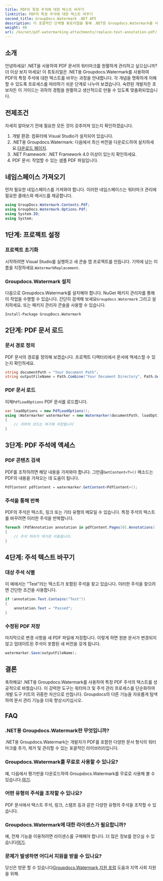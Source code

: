 ```yaml
---
title: PDF의 특정 주석에 대한 텍스트 바꾸기
linktitle: PDF의 특정 주석에 대한 텍스트 바꾸기
second_title: GroupDocs.Watermark .NET API
description: 이 포괄적인 단계별 튜토리얼을 통해 .NET용 Groupdocs.Watermark를 사용하여 특정 PDF 주석의 텍스트를 바꾸는 방법을 알아보세요.
weight: 40
url: /ko/net/pdf-watermarking-attachments/replace-text-annotation-pdf/
---
```

## 소개
안녕하세요! .NET을 사용하여 PDF 문서의 워터마크를 원활하게 관리하고 싶으십니까? 더 이상 보지 마세요! 이 튜토리얼은 .NET용 Groupdocs.Watermark를 사용하여 PDF의 특정 주석에 대한 텍스트를 바꾸는 과정을 안내합니다. 각 개념을 명확하게 이해할 수 있도록 프로세스를 따라하기 쉬운 단계로 나누어 보겠습니다. 숙련된 개발자든 초보자든 이 가이드는 귀하의 경험을 원활하고 생산적으로 만들 수 있도록 맞춤화되었습니다.
## 전제조건
자세히 알아보기 전에 필요한 모든 것이 갖추어져 있는지 확인하겠습니다.
1. 개발 환경: 컴퓨터에 Visual Studio가 설치되어 있습니다.
2.  .NET용 Groupdocs.Watermark: 다음에서 최신 버전을 다운로드하여 설치하세요.[다운로드 페이지](https://releases.groupdocs.com/Watermark/net/).
3. .NET Framework: .NET Framework 4.0 이상이 있는지 확인하세요.
4. PDF 문서: 작업할 수 있는 샘플 PDF 파일입니다.
## 네임스페이스 가져오기
먼저 필요한 네임스페이스를 가져와야 합니다. 이러한 네임스페이스는 워터마크 관리에 필요한 클래스와 메서드를 제공합니다.
```csharp
using GroupDocs.Watermark.Contents.Pdf;
using GroupDocs.Watermark.Options.Pdf;
using System.IO;
using System;
```
## 1단계: 프로젝트 설정
### 프로젝트 초기화
시작하려면 Visual Studio를 실행하고 새 콘솔 앱 프로젝트를 만듭니다. 기억에 남는 이름을 지정하세요.`WatermarkReplacement`.
### Groupdocs.Watermark 설치
 다음으로 Groupdocs.Watermark를 설치해야 합니다. NuGet 패키지 관리자를 통해 이 작업을 수행할 수 있습니다. 간단히 검색해 보세요`Groupdocs.Watermark` 그리고 설치하세요. 또는 패키지 관리자 콘솔을 사용할 수 있습니다.
```shell
Install-Package GroupDocs.Watermark
```
## 2단계: PDF 문서 로드
### 문서 경로 정의
PDF 문서의 경로를 정의해 보겠습니다. 프로젝트 디렉터리에서 문서에 액세스할 수 있는지 확인하세요.
```csharp
string documentPath = "Your Document Path";
string outputFileName = Path.Combine("Your Document Directory", Path.GetFileName(documentPath));
```
### PDF 문서 로드
 이제`PdfLoadOptions` PDF 문서를 로드합니다.
```csharp
var loadOptions = new PdfLoadOptions();
using (Watermarker watermarker = new Watermarker(documentPath, loadOptions))
{
    // 귀하의 코드는 여기에 저장됩니다
}
```
## 3단계: PDF 주석에 액세스
### PDF 콘텐츠 검색
 PDF를 조작하려면 해당 내용을 가져와야 합니다. 그만큼`GetContent<T>()` 메소드는 PDF의 내용을 가져오는 데 도움이 됩니다.
```csharp
PdfContent pdfContent = watermarker.GetContent<PdfContent>();
```
### 주석을 통해 반복
PDF의 주석은 텍스트, 링크 또는 기타 유형의 메모일 수 있습니다. 특정 주석의 텍스트를 바꾸려면 이러한 주석을 반복합니다.
```csharp
foreach (PdfAnnotation annotation in pdfContent.Pages[0].Annotations)
{
    // 주석 처리가 여기로 이동됩니다.
}
```
## 4단계: 주석 텍스트 바꾸기
### 대상 주석 식별
이 예에서는 "Test"라는 텍스트가 포함된 주석을 찾고 있습니다. 이러한 주석을 찾으려면 간단한 조건을 사용합니다.
```csharp
if (annotation.Text.Contains("Test"))
{
    annotation.Text = "Passed";
}
```
### 수정된 PDF 저장
마지막으로 변경 사항을 새 PDF 파일에 저장합니다. 이렇게 하면 원본 문서가 변경되지 않고 업데이트된 주석이 포함된 새 버전을 갖게 됩니다.
```csharp
watermarker.Save(outputFileName);
```

## 결론
축하해요! .NET용 Groupdocs.Watermark를 사용하여 특정 PDF 주석의 텍스트를 성공적으로 바꿨습니다. 이 강력한 도구는 워터마크 및 주석 관리 프로세스를 단순화하여 개발 도구 키트의 귀중한 자산으로 만듭니다. Groupdocs의 다른 기능을 자유롭게 탐색하여 문서 관리 기능을 더욱 향상시키십시오.
## FAQ
### .NET용 Groupdocs.Watermark란 무엇입니까?
.NET용 Groupdocs.Watermark는 개발자가 PDF를 포함한 다양한 문서 형식의 워터마크를 추가, 제거 및 관리할 수 있는 포괄적인 라이브러리입니다.
### Groupdocs.Watermark를 무료로 사용할 수 있나요?
 예, 다음에서 평가판을 다운로드하여 Groupdocs.Watermark를 무료로 사용해 볼 수 있습니다.[여기](https://releases.groupdocs.com/).
### 어떤 유형의 주석을 조작할 수 있나요?
PDF 문서에서 텍스트 주석, 링크, 스탬프 등과 같은 다양한 유형의 주석을 조작할 수 있습니다.
### Groupdocs.Watermark에 대한 라이센스가 필요합니까?
 예, 전체 기능을 이용하려면 라이센스를 구매해야 합니다. 더 많은 정보를 얻으실 수 있습니다[여기](https://purchase.groupdocs.com/buy).
### 문제가 발생하면 어디서 지원을 받을 수 있나요?
 당신은 방문 할 수 있습니다[Groupdocs.Watermark 지원 포럼](https://forum.groupdocs.com/c/watermark/19) 도움과 지역 사회 지원을 위해.